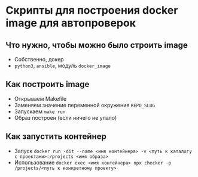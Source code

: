 # Скрипты для построения docker image для автопроверок

## Что нужно, чтобы можно было строить image

 * Собственно, докер
 * `python3`, `ansible`, модуль `docker_image`

## Как построить image

 * Открываем Makefile
 * Заменяем значение переменной окружения `REPO_SLUG`
 * Запускаем `make run`
 * Образ построен (если ничего не упало)

## Как запустить контейнер

 * Запуск `docker run -dit --name <имя контейнера> -v <путь к каталогу с проектами>:/projects <имя образа>`
 * Использование `docker exec <имя контейнера> npx checker -p /projects/<путь к конкретному проекту>`
